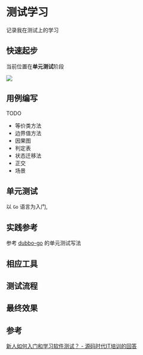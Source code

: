 # 测试学习
记录我在测试上的学习

## 快速起步

当前位置在**单元测试**阶段

![](https://pic4.zhimg.com/80/v2-a3495d64ebf42db53823bb9331e7ed2a_1440w.jpg?source=1940ef5c)

## 用例编写

TODO
- 等价类方法
- 边界值方法
- 因果图
- 判定表
- 状态迁移法
- 正交
- 场景

## 单元测试

以 `Go` 语言为入门,

## 实践参考

参考 [dubbo-go](https://github.com/apache/dubbo-go) 的单元测试写法

## 相应工具

## 测试流程

## 最终效果


## 参考
[新人如何入门和学习软件测试？ - 源码时代IT培训的回答](https://www.zhihu.com/question/22230085/answer/1363943205)
